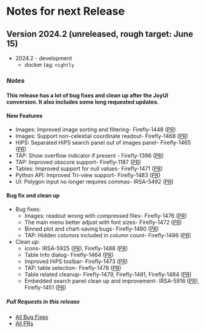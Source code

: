 # Notes for next Release

[//]: # (## Version 2024.2)
## Version 2024.2 (unreleased, rough target: June 15)
- 2024.2 - development
  - docker tag: `nightly`

[//]: # (  - docker tag: `lastest`, `2024.2`, `2024.2.0`)

### _Notes_
#### This release has a lot of bug fixes and clean up after the JoyUI conversion. It also includes some long requested updates.

#### New Features

- Images: Improved image sorting and filtering- Firefly-1448 ([PR](https://github.com/Caltech-IPAC/firefly/pull/1543))
- Images: Support non-celestial coordinate readout- Firefly-1468 ([PR](https://github.com/Caltech-IPAC/firefly/pull/1553))
- HiPS: Separated HiPS search panel out of images panel- Firefly-1465 ([PR](https://github.com/Caltech-IPAC/firefly/pull/1547))
- TAP: Show overflow indicator if present - Firefly-1396 ([PR](https://github.com/Caltech-IPAC/firefly/pull/1542))
- TAP: Improved obscore support- Firefly-1187 ([PR](https://github.com/Caltech-IPAC/firefly/pull/1551))
- Tables: Improved support for null values- Firefly-1471 ([PR](https://github.com/Caltech-IPAC/firefly/pull/1549))
- Python API: Improved Tri-view support- Firefly-1483 ([PR](https://github.com/Caltech-IPAC/firefly/pull/1583))
- UI: Polygon input no longer requires commas- IRSA-5492 ([PR](https://github.com/Caltech-IPAC/firefly/pull/1559))

#### Bug fix and clean up
- Bug fixes: 
   - Images: readout wrong with compressed files- Firefly-1476 ([PR](https://github.com/Caltech-IPAC/firefly/pull/1558))
   - The main menu better adjust with font sizes- Firefly-1472 ([PR](https://github.com/Caltech-IPAC/firefly/pull/1550))
   - Binned plot and chart-saving bugs- Firefly-1480 ([PR](https://github.com/Caltech-IPAC/firefly/pull/1562))
   - TAP: Hidden columns included in column count- Firefly-1486 ([PR](https://github.com/Caltech-IPAC/firefly/pull/1564))
- Clean up: 
   - icons- IRSA-5925 ([PR](https://github.com/Caltech-IPAC/firefly/pull/1524)), Firefly-1488 ([PR](https://github.com/Caltech-IPAC/firefly/pull/1565))
   - Table Info dialog- Firefly-1464 ([PR](https://github.com/Caltech-IPAC/firefly/pull/1546))
   - Improved HiPS toolbar- Firefly-1473 ([PR](https://github.com/Caltech-IPAC/firefly/pull/1551))
   - TAP: table selection- Firefly-1478 ([PR](https://github.com/Caltech-IPAC/firefly/pull/1560))
   - Table related cleanup- Firefly-1479, Firefly-1481, Firefly-1484 ([PR](https://github.com/Caltech-IPAC/firefly/pull/1563))
   - Embedded search panel clean up and improvement- IRSA-5916 ([PR](https://github.com/Caltech-IPAC/firefly/pull/1539)), Firefly-1451 ([PR](https://github.com/Caltech-IPAC/firefly/pull/1548))

##### _Pull Requests in this release_
- [All Bug Fixes](https://github.com/caltech-ipac/firefly/pulls?q=is%3apr+milestone%3a2024.2+label%3abug)
- [All PRs](https://github.com/caltech-ipac/firefly/pulls?q=is%3apr++milestone%3a2024.2+)

